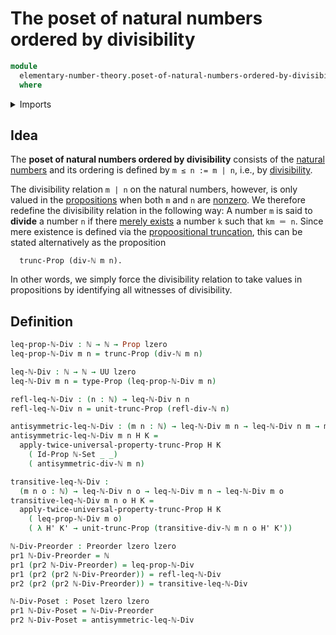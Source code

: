 # The poset of natural numbers ordered by divisibility

```agda
module
  elementary-number-theory.poset-of-natural-numbers-ordered-by-divisibility
  where
```

<details><summary>Imports</summary>

```agda
open import elementary-number-theory.divisibility-natural-numbers funext univalence truncations
open import elementary-number-theory.equality-natural-numbers funext univalence truncations
open import elementary-number-theory.multiplication-natural-numbers
open import elementary-number-theory.natural-numbers

open import foundation.dependent-pair-types
open import foundation.dependent-products-propositions funext
open import foundation.empty-types funext univalence truncations
open import foundation.identity-types funext
open import foundation.propositional-truncations funext univalence
open import foundation.propositions funext univalence
open import foundation.sets funext univalence
open import foundation.universe-levels

open import order-theory.posets funext univalence truncations
open import order-theory.preorders funext univalence truncations
```

</details>

## Idea

The **poset of natural numbers ordered by divisibility** consists of the
[natural numbers](elementary-number-theory.natural-numbers.md) and its ordering
is defined by `m ≤ n := m | n`, i.e., by
[divisibility](elementary-number-theory.divisibility-natural-numbers.md).

The divisibility relation `m | n` on the natural numbers, however, is only
valued in the [propositions](foundation.propositions.md) when both `m` and `n`
are [nonzero](elementary-number-theory.nonzero-natural-numbers.md). We therefore
redefine the divisibility relation in the following way: A number `m` is said to
**divide** a number `n` if there
[merely exists](foundation.existential-quantification.md) a number `k` such that
`km ＝ n`. Since mere existence is defined via the
[propoositional truncation](foundation.propositional-truncations.md), this can
be stated alternatively as the proposition

```text
  trunc-Prop (div-ℕ m n).
```

In other words, we simply force the divisibility relation to take values in
propositions by identifying all witnesses of divisibility.

## Definition

```agda
leq-prop-ℕ-Div : ℕ → ℕ → Prop lzero
leq-prop-ℕ-Div m n = trunc-Prop (div-ℕ m n)

leq-ℕ-Div : ℕ → ℕ → UU lzero
leq-ℕ-Div m n = type-Prop (leq-prop-ℕ-Div m n)

refl-leq-ℕ-Div : (n : ℕ) → leq-ℕ-Div n n
refl-leq-ℕ-Div n = unit-trunc-Prop (refl-div-ℕ n)

antisymmetric-leq-ℕ-Div : (m n : ℕ) → leq-ℕ-Div m n → leq-ℕ-Div n m → m ＝ n
antisymmetric-leq-ℕ-Div m n H K =
  apply-twice-universal-property-trunc-Prop H K
    ( Id-Prop ℕ-Set _ _)
    ( antisymmetric-div-ℕ m n)

transitive-leq-ℕ-Div :
  (m n o : ℕ) → leq-ℕ-Div n o → leq-ℕ-Div m n → leq-ℕ-Div m o
transitive-leq-ℕ-Div m n o H K =
  apply-twice-universal-property-trunc-Prop H K
    ( leq-prop-ℕ-Div m o)
    ( λ H' K' → unit-trunc-Prop (transitive-div-ℕ m n o H' K'))

ℕ-Div-Preorder : Preorder lzero lzero
pr1 ℕ-Div-Preorder = ℕ
pr1 (pr2 ℕ-Div-Preorder) = leq-prop-ℕ-Div
pr1 (pr2 (pr2 ℕ-Div-Preorder)) = refl-leq-ℕ-Div
pr2 (pr2 (pr2 ℕ-Div-Preorder)) = transitive-leq-ℕ-Div

ℕ-Div-Poset : Poset lzero lzero
pr1 ℕ-Div-Poset = ℕ-Div-Preorder
pr2 ℕ-Div-Poset = antisymmetric-leq-ℕ-Div
```
